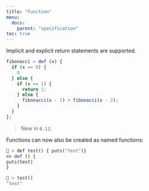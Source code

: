 ```yaml
---
title: "Function"
menu:
  docs:
    parent: "specification"
toc: true
---
```

Implicit and explicit return statements are supported.

```js
fibonacci = def (x) {
  if (x == 0) {
    0
  } else {
    if (x == 1) {
      return 1;
    } else {
      fibonacci(x - 1) + fibonacci(x - 2);
    }
  }
};
```

> New in `0.11`:

Functions can now also be created as named functions:

```js
🚀 > def test() { puts("test")}
=> def () {
puts(test)
}

🚀 > test()
"test"
```